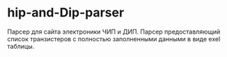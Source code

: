 # hip-and-Dip-parser
Парсер для сайта электроники ЧИП и ДИП.
Парсер предоставляющий список транзистеров с полностью заполненными данными в виде exel таблицы.
